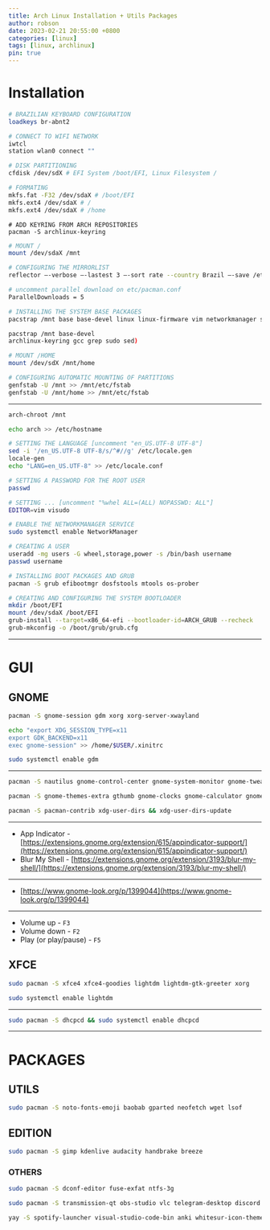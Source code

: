 ```yaml
---
title: Arch Linux Installation + Utils Packages
author: robson
date: 2023-02-21 20:55:00 +0800
categories: [linux]
tags: [linux, archlinux]
pin: true
---
```


# Installation

```bash
# BRAZILIAN KEYBOARD CONFIGURATION
loadkeys br-abnt2
```

```bash
# CONNECT TO WIFI NETWORK
iwtcl
station wlan0 connect ""
```

```bash
# DISK PARTITIONING
cfdisk /dev/sdX # EFI System /boot/EFI, Linux Filesystem /

# FORMATING
mkfs.fat -F32 /dev/sdaX # /boot/EFI
mkfs.ext4 /dev/sdaX # /
mkfs.ext4 /dev/sdaX # /home
```

```
# ADD KEYRING FROM ARCH REPOSITORIES
pacman -S archlinux-keyring
```

```bash
# MOUNT /
mount /dev/sdaX /mnt

# CONFIGURING THE MIRRORLIST
reflector —-verbose —-lastest 3 —-sort rate --country Brazil —-save /etc/pacman.d/mirroslist

# uncomment parallel download on etc/pacman.conf
ParallelDownloads = 5

# INSTALLING THE SYSTEM BASE PACKAGES
pacstrap /mnt base base-devel linux linux-firmware vim networkmanager sudo

pacstrap /mnt base-devel
archlinux-keyring gcc grep sudo sed)
```

```bash
# MOUNT /HOME
mount /dev/sdX /mnt/home 
```

```bash
# CONFIGURING AUTOMATIC MOUNTING OF PARTITIONS
genfstab -U /mnt >> /mnt/etc/fstab
genfstab -U /mnt/home >> /mnt/etc/fstab
```

---

```bash
arch-chroot /mnt 

echo arch >> /etc/hostname

# SETTING THE LANGUAGE [uncomment "en_US.UTF-8 UTF-8"]
sed -i '/en_US.UTF-8 UTF-8/s/^#//g' /etc/locale.gen 
locale-gen
echo "LANG=en_US.UTF-8" >> /etc/locale.conf
```

```bash
# SETTING A PASSWORD FOR THE ROOT USER
passwd

# SETTING ... [uncomment "%whel ALL=(ALL) NOPASSWD: ALL"]
EDITOR=vim visudo
```

```bash
# ENABLE THE NETWORKMANAGER SERVICE
sudo systemctl enable NetworkManager
```

```bash
# CREATING A USER
useradd -mg users -G wheel,storage,power -s /bin/bash username
passwd username
```

```bash
# INSTALLING BOOT PACKAGES AND GRUB
pacman -S grub efibootmgr dosfstools mtools os-prober

# CREATING AND CONFIGURING THE SYSTEM BOOTLOADER
mkdir /boot/EFI
mount /dev/sdaX /boot/EFI
grub-install --target=x86_64-efi --bootloader-id=ARCH_GRUB --recheck
grub-mkconfig -o /boot/grub/grub.cfg
```

---

# GUI

## GNOME
```bash
pacman -S gnome-session gdm xorg xorg-server-xwayland
```
```bash
echo "export XDG_SESSION_TYPE=x11
export GDK_BACKEND=x11
exec gnome-session" >> /home/$USER/.xinitrc
```
```bash
sudo systemctl enable gdm
```
---
```bash
pacman -S nautilus gnome-control-center gnome-system-monitor gnome-tweaks gnome-browser-connector
```
```bash
pacman -S gnome-themes-extra gthumb gnome-clocks gnome-calculator gnome-text-editor gnome-terminal gnome-terminal-transparency 
```
```bash
pacman -S pacman-contrib xdg-user-dirs && xdg-user-dirs-update
```
---
- App Indicator - [https://extensions.gnome.org/extension/615/appindicator-support/](https://extensions.gnome.org/extension/615/appindicator-support/)
- Blur My Shell - [https://extensions.gnome.org/extension/3193/blur-my-shell/](https://extensions.gnome.org/extension/3193/blur-my-shell/)

---

- [https://www.gnome-look.org/p/1399044](https://www.gnome-look.org/p/1399044)

---

- Volume up - `F3`
- Volume down - `F2`
- Play (or play/pause) - `F5`

## XFCE
```bash
sudo pacman -S xfce4 xfce4-goodies lightdm lightdm-gtk-greeter xorg
```
```bash
sudo systemctl enable lightdm
```
---
```bash
sudo pacman -S dhcpcd && sudo systemctl enable dhcpcd
```
---
# PACKAGES
## UTILS
```bash
sudo pacman -S noto-fonts-emoji baobab gparted neofetch wget lsof
```

## EDITION
```bash
sudo pacman -S gimp kdenlive audacity handbrake breeze
```

### OTHERS
```bash
sudo pacman -S dconf-editor fuse-exfat ntfs-3g
```
```bash
sudo pacman -S transmission-qt obs-studio vlc telegram-desktop discord neofetch
```
```bash
yay -S spotify-launcher visual-studio-code-bin anki whitesur-icon-theme-git
```